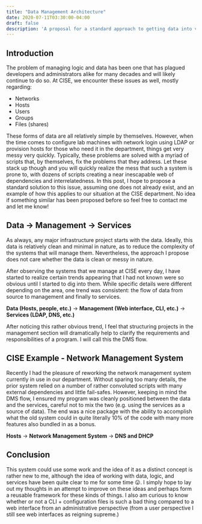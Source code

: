 ```yaml
---
title: "Data Management Architecture"
date: 2020-07-11T03:30:00-04:00
draft: false
description: 'A proposal for a standard approach to getting data into various services...'
---
```


## Introduction

The problem of managing logic and data has been one that has plagued developers and administrators alike
for many decades and will likely continue to do so. At CISE, we encounter these issues as well, mostly regarding:

- Networks
- Hosts
- Users
- Groups
- Files (shares)

These forms of data are all relatively simple by themselves. However, when the time comes to configure lab machines with
network login using LDAP or provision hosts for those who need it in the department, things get very messy very quickly.
Typically, these problems are solved with a myriad of scripts that, by themselves, fix the problems that they address. Let these
stack up though and you will quickly realize the mess that such a system is prone to, with dozens of scripts creating a near
inescapable web of dependencies and interrelatedness. In this post, I hope to propose a standard solution to this issue, assuming one
does not already exist, and an example of how this applies to our situation at the CISE department. No idea if something similar has been proposed before so feel free to contact me and let me know!

## Data -> Management -> Services

As always, any major infrastructure project starts with the data. Ideally, this data is relatively clean and minimal in nature, as to
reduce the complexity of the systems that will manage them. Nevertheless, the approach I propose does not care whether the data is clean
or messy in nature.

After observing the systems that we manage at CISE every day, I have started to realize certain trends appearing that I had not known
were so obvious until I started to dig into them. While specific details were different depending on the area, one trend was consistent:
the flow of data from source to management and finally to services.

**Data (Hosts, people, etc.)**  ->  **Management (Web interface, CLI, etc.)**  ->  **Services (LDAP, DNS, etc.)**

After noticing this rather obvious trend, I feel that structuring projects in the management section will dramatically help
to clarify the requirements and responsibilities of a program. I will call this the DMS flow.

## CISE Example - Network Management System

Recently I had the pleasure of reworking the network management system currently in use in our department. Without sparing too
many details, the prior system relied on a number of rather convoluted scripts with many external dependencies and little fail-safes.
However, keeping in mind the DMS flow, I ensured my program was cleanly positioned between the data and the services, careful not to
mix the two (e.g. using the services as a source of data). The end was a nice package with the ability to accomplish what the old
system could in quite literally 10% of the code with many more features also bundled in as a bonus.

**Hosts**  ->  **Network Management System**  ->  **DNS and DHCP**

## Conclusion

This system could use some work and the idea of it as a distinct concept is rather new to me, although the idea of working with data, 
logic, and services have been quite clear to me for some time 😛. I simply hope to lay out my thoughts in an attempt to improve on
these ideas and perhaps form a reusable framework for these kinds of things. I also am curious to know whether or not a CLI + 
configuration files is such a bad thing compared to a web interface from an administrative perspective (from a user perspective I still 
see web interfaces as reigning supreme.)
